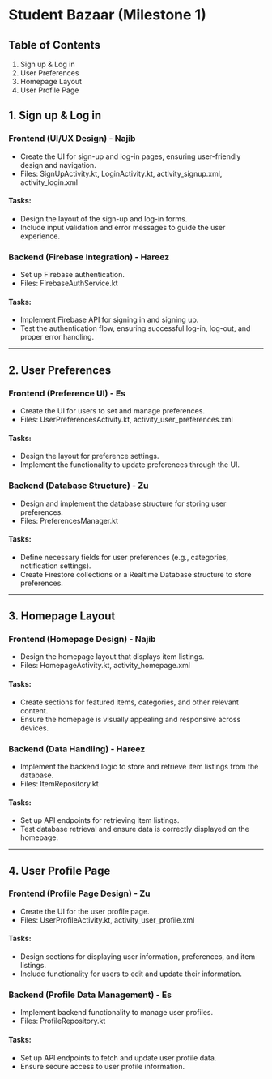 # Student Bazaar (Milestone 1) 

## Table of Contents

1. Sign up & Log in
2. User Preferences
3. Homepage Layout
4. User Profile Page

## 1. Sign up & Log in

### Frontend (UI/UX Design) - Najib
- Create the UI for sign-up and log-in pages, ensuring user-friendly design and navigation.
- Files: SignUpActivity.kt, LoginActivity.kt, activity_signup.xml, activity_login.xml

#### Tasks:
- Design the layout of the sign-up and log-in forms.
- Include input validation and error messages to guide the user experience.

### Backend (Firebase Integration) - Hareez
- Set up Firebase authentication.
- Files: FirebaseAuthService.kt

#### Tasks:
- Implement Firebase API for signing in and signing up.
- Test the authentication flow, ensuring successful log-in, log-out, and proper error handling.

---

## 2. User Preferences

### Frontend (Preference UI) - Es
- Create the UI for users to set and manage preferences.
- Files: UserPreferencesActivity.kt, activity_user_preferences.xml

#### Tasks:
- Design the layout for preference settings.
- Implement the functionality to update preferences through the UI.

### Backend (Database Structure) - Zu
- Design and implement the database structure for storing user preferences.
- Files: PreferencesManager.kt

#### Tasks:
- Define necessary fields for user preferences (e.g., categories, notification settings).
- Create Firestore collections or a Realtime Database structure to store preferences.

---

## 3. Homepage Layout

### Frontend (Homepage Design) - Najib
- Design the homepage layout that displays item listings.
- Files: HomepageActivity.kt, activity_homepage.xml

#### Tasks:
- Create sections for featured items, categories, and other relevant content.
- Ensure the homepage is visually appealing and responsive across devices.

### Backend (Data Handling) - Hareez
- Implement the backend logic to store and retrieve item listings from the database.
- Files: ItemRepository.kt

#### Tasks:
- Set up API endpoints for retrieving item listings.
- Test database retrieval and ensure data is correctly displayed on the homepage.

---

## 4. User Profile Page

### Frontend (Profile Page Design) - Zu
- Create the UI for the user profile page.
- Files: UserProfileActivity.kt, activity_user_profile.xml

#### Tasks:
- Design sections for displaying user information, preferences, and item listings.
- Include functionality for users to edit and update their information.

### Backend (Profile Data Management) - Es
- Implement backend functionality to manage user profiles.
- Files: ProfileRepository.kt

#### Tasks:
- Set up API endpoints to fetch and update user profile data.
- Ensure secure access to user profile information.
